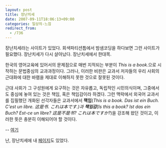 ```yaml
---
layout: post
title: 장난치세
date: 2007-09-11T18:06:13+09:00
categories: 일상의-느낌
redirect_from:
  - /736
---
```


장난치세라는 사이트가 있었다. 회색파티션틈에서 밤샘코딩을 하다보면 그런 사이트가 필요했다. 장난치세가 다시 살아났다. 장난치세에서 한대목.

> 

한국의 영어교육에 있어서의 문제점으로 매번 지적되는 부분이 <i>This is a book.</i>으로 시작하는 문법중심의 교과과정이다. 그러나, 이러한 비판은 교과서 저자들의 우리 사회의 근대화에 대한 바램을 제대로 이해하지 못한 것으로 잘못된 것이다.

근대 사회가 그 구성원에게 요구하는 것은 자유롭고, 독립적인 시민의식이며, 그중에서도 중심에 놓여 있는 것은 책임, 혹은 책임감이라 하겠다. 그런 맥락에서 외국어 교과서를 집필했던 개화된 선각자들은 교과서에서 <strong>책임</strong>(<i>This is a book. Das ist ein Buch. C'est un libre. 这是书. これは本です.<i>)과 <strong>책임감</strong>(</i>Is this a book? Ist das ein Buch? Est-ce un libre? 这是不是书? これは本ですか?</i>)을 강조해 왔던 것이고, 이러한 뜻은 충분히 이해되어야 할 것이다.

 -- <a href="http://jangnan.org/moniwiki/wiki.php/ThisIsABook" target="_blank">여기</a>

난, 장난치세에 내 <a href="http://jangnan.org/moniwiki/wiki.php/%B5%B9%C7%C9%C8%A3%C5%DA" target="_blank">페이지</a>도 있었다.
